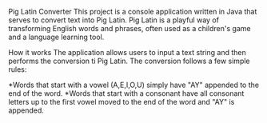 Pig Latin Converter
This project is a console application written in Java that serves to convert text into Pig Latin. Pig Latin is a playful way of transforming English words and phrases, often used as a children's game and a language learning tool.

How it works
The application allows users to input a text string and then performs the conversion ti Pig Latin. The conversion follows a few simple rules:

*Words that start with a vowel (A,E,I,O,U) simply have "AY" appended to the end of the word.
*Words that start with a consonant have all consonant letters up to the first vowel moved to the end of the word and "AY" is appended.
